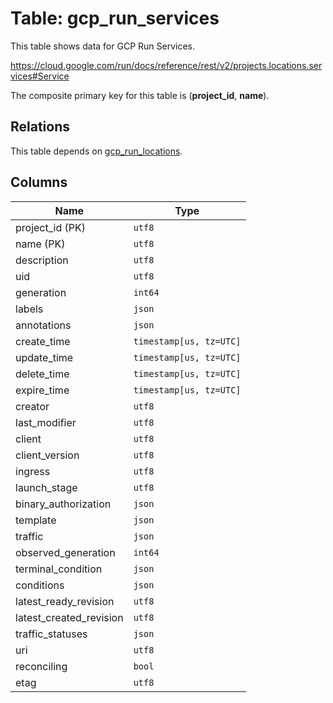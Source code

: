 # Table: gcp_run_services

This table shows data for GCP Run Services.

https://cloud.google.com/run/docs/reference/rest/v2/projects.locations.services#Service

The composite primary key for this table is (**project_id**, **name**).

## Relations

This table depends on [gcp_run_locations](gcp_run_locations).

## Columns

| Name          | Type          |
| ------------- | ------------- |
|project_id (PK)|`utf8`|
|name (PK)|`utf8`|
|description|`utf8`|
|uid|`utf8`|
|generation|`int64`|
|labels|`json`|
|annotations|`json`|
|create_time|`timestamp[us, tz=UTC]`|
|update_time|`timestamp[us, tz=UTC]`|
|delete_time|`timestamp[us, tz=UTC]`|
|expire_time|`timestamp[us, tz=UTC]`|
|creator|`utf8`|
|last_modifier|`utf8`|
|client|`utf8`|
|client_version|`utf8`|
|ingress|`utf8`|
|launch_stage|`utf8`|
|binary_authorization|`json`|
|template|`json`|
|traffic|`json`|
|observed_generation|`int64`|
|terminal_condition|`json`|
|conditions|`json`|
|latest_ready_revision|`utf8`|
|latest_created_revision|`utf8`|
|traffic_statuses|`json`|
|uri|`utf8`|
|reconciling|`bool`|
|etag|`utf8`|